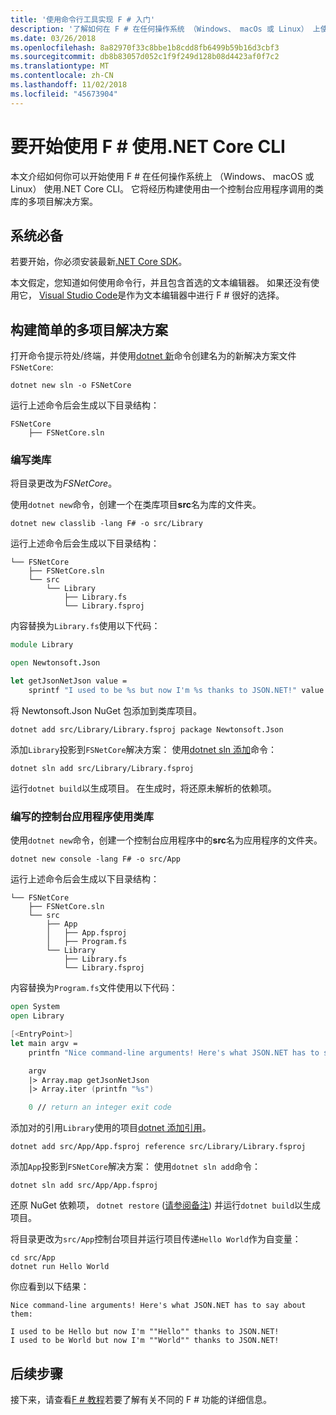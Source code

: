 ```yaml
---
title: '使用命令行工具实现 F # 入门'
description: '了解如何在 F # 在任何操作系统 （Windows、 macOs 或 Linux） 上使用.NET Core CLI 构建简单的多项目解决方案。'
ms.date: 03/26/2018
ms.openlocfilehash: 8a82970f33c8bbe1b8cdd8fb6499b59b16d3cbf3
ms.sourcegitcommit: db8b83057d052c1f9f249d128b08d4423af0f7c2
ms.translationtype: MT
ms.contentlocale: zh-CN
ms.lasthandoff: 11/02/2018
ms.locfileid: "45673904"
---
```

# <a name="get-started-with-f-with-the-net-core-cli"></a>要开始使用 F # 使用.NET Core CLI

本文介绍如何你可以开始使用 F # 在任何操作系统上 （Windows、 macOS 或 Linux） 使用.NET Core  CLI。 它将经历构建使用由一个控制台应用程序调用的类库的多项目解决方案。

## <a name="prerequisites"></a>系统必备

若要开始，你必须安装最新[.NET Core SDK](https://www.microsoft.com/net/download/)。

本文假定，您知道如何使用命令行，并且包含首选的文本编辑器。 如果还没有使用它， [Visual Studio Code](get-started-vscode.md)是作为文本编辑器中进行 F # 很好的选择。

## <a name="build-a-simple-multi-project-solution"></a>构建简单的多项目解决方案

打开命令提示符处/终端，并使用[dotnet 新](../../core/tools/dotnet-new.md)命令创建名为的新解决方案文件`FSNetCore`:

```console
dotnet new sln -o FSNetCore
```

运行上述命令后会生成以下目录结构：

```console
FSNetCore
    ├── FSNetCore.sln
```

### <a name="write-a-class-library"></a>编写类库

将目录更改为*FSNetCore*。

使用`dotnet new`命令，创建一个在类库项目**src**名为库的文件夹。

```console
dotnet new classlib -lang F# -o src/Library
```

运行上述命令后会生成以下目录结构：

```console
└── FSNetCore
    ├── FSNetCore.sln
    └── src
        └── Library
            ├── Library.fs
            └── Library.fsproj
```

内容替换为`Library.fs`使用以下代码：

```fsharp
module Library

open Newtonsoft.Json

let getJsonNetJson value =
    sprintf "I used to be %s but now I'm %s thanks to JSON.NET!" value (JsonConvert.SerializeObject(value))
```

将 Newtonsoft.Json NuGet 包添加到类库项目。

```console
dotnet add src/Library/Library.fsproj package Newtonsoft.Json
```

添加`Library`投影到`FSNetCore`解决方案： 使用[dotnet sln 添加](../../core/tools/dotnet-sln.md)命令：

```console
dotnet sln add src/Library/Library.fsproj
```

运行`dotnet build`以生成项目。 在生成时，将还原未解析的依赖项。

### <a name="write-a-console-application-that-consumes-the-class-library"></a>编写的控制台应用程序使用类库

使用`dotnet new`命令，创建一个控制台应用程序中的**src**名为应用程序的文件夹。

```console
dotnet new console -lang F# -o src/App
```

运行上述命令后会生成以下目录结构：

```console
└── FSNetCore
    ├── FSNetCore.sln
    └── src
        ├── App
        │   ├── App.fsproj
        │   ├── Program.fs
        └── Library
            ├── Library.fs
            └── Library.fsproj
```

内容替换为`Program.fs`文件使用以下代码：

```fsharp
open System
open Library

[<EntryPoint>]
let main argv =
    printfn "Nice command-line arguments! Here's what JSON.NET has to say about them:"

    argv
    |> Array.map getJsonNetJson
    |> Array.iter (printfn "%s")

    0 // return an integer exit code
```

添加对的引用`Library`使用的项目[dotnet 添加引用](../../core/tools/dotnet-add-reference.md)。

```console
dotnet add src/App/App.fsproj reference src/Library/Library.fsproj
```

添加`App`投影到`FSNetCore`解决方案： 使用`dotnet sln add`命令：

```console
dotnet sln add src/App/App.fsproj
```

还原 NuGet 依赖项， `dotnet restore` ([请参阅备注](#dotnet-restore-note)) 并运行`dotnet build`以生成项目。

将目录更改为`src/App`控制台项目并运行项目传递`Hello World`作为自变量：

```console
cd src/App
dotnet run Hello World
```

你应看到以下结果：

```console
Nice command-line arguments! Here's what JSON.NET has to say about them:

I used to be Hello but now I'm ""Hello"" thanks to JSON.NET!
I used to be World but now I'm ""World"" thanks to JSON.NET!
```

## <a name="next-steps"></a>后续步骤

接下来，请查看[F # 教程](../tour.md)若要了解有关不同的 F # 功能的详细信息。
